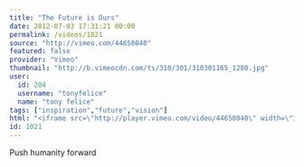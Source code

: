 ```yaml
---
title: "The Future is Ours"
date: 2012-07-03 17:31:21 00:00
permalink: /videos/1021
source: "http://vimeo.com/44658040"
featured: false
provider: "Vimeo"
thumbnail: "http://b.vimeocdn.com/ts/310/301/310301165_1280.jpg"
user:
  id: 204
  username: "tonyfelice"
  name: "tony felice"
tags: ["inspiration","future","vision"]
html: "<iframe src=\"http://player.vimeo.com/video/44658040\" width=\"1280\" height=\"720\" frameborder=\"0\" webkitAllowFullScreen mozallowfullscreen allowFullScreen></iframe>"
id: 1021
---
```


Push humanity forward